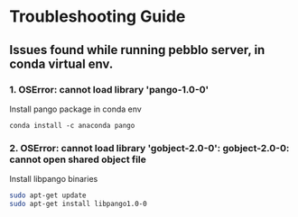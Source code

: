 # Troubleshooting Guide

## Issues found while running pebblo server, in conda virtual env.
### 1. OSError: cannot load library 'pango-1.0-0'
  Install pango package in conda env

  `conda install -c anaconda pango`

### 2. OSError: cannot load library 'gobject-2.0-0': gobject-2.0-0: cannot open shared object file
  Install libpango binaries

  ```bash
  sudo apt-get update
  sudo apt-get install libpango1.0-0
  ```
